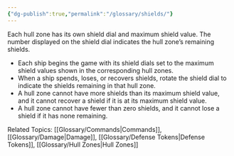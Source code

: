 ```yaml
---
{"dg-publish":true,"permalink":"/glossary/shields/"}
---
```


Each hull zone has its own shield dial and maximum shield value. The number displayed on the shield dial indicates the hull zone’s remaining shields.
- Each ship begins the game with its shield dials set to the maximum shield values shown in the corresponding hull zones.
- When a ship spends, loses, or recovers shields, rotate the shield dial to indicate the shields remaining in that hull zone.
- A hull zone cannot have more shields than its maximum shield value, and it cannot recover a shield if it is at its maximum shield value.
- A hull zone cannot have fewer than zero shields, and it cannot lose a shield if it has none remaining.

Related Topics: [[Glossary/Commands\|Commands]], [[Glossary/Damage\|Damage]], [[Glossary/Defense Tokens\|Defense Tokens]], [[Glossary/Hull Zones\|Hull Zones]]